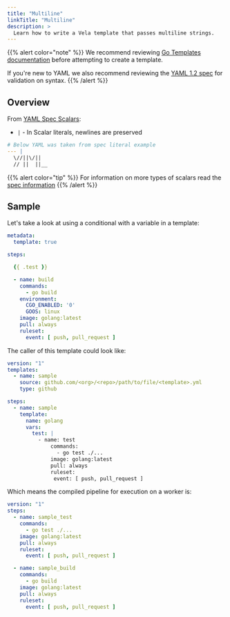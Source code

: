 ```yaml
---
title: "Multiline"
linkTitle: "Multiline"
description: >
  Learn how to write a Vela template that passes multiline strings.
---
```


{{% alert color="note" %}}
We recommend reviewing [Go Templates documentation](https://golang.org/pkg/text/template/) before attempting to create a template.

If you're new to YAML we also recommend reviewing the [YAML 1.2 spec](https://yaml.org/spec/1.2/spec.html) for validation on syntax.
{{% /alert %}}

## Overview

From [YAML Spec Scalars](https://yaml.org/spec/1.2/spec.html):

* `|` - In Scalar literals, newlines are preserved

```yaml
# Below YAML was taken from spec literal example
--- |
  \//||\/||
  // ||  ||__
```

{{% alert color="tip" %}}
For information on more types of scalars read the [spec information](https://yaml.org/spec/1.2/spec.html#id2760844)
{{% /alert %}}

## Sample

Let's take a look at using a conditional with a variable in a template:

```yaml
metadata:
  template: true

steps:

  {{ .test }}

  - name: build
    commands:
      - go build
    environment:
      CGO_ENABLED: '0'
      GOOS: linux
    image: golang:latest
    pull: always
    ruleset:
      event: [ push, pull_request ]
```

The caller of this template could look like:

```yaml
version: "1"
templates:
  - name: sample
    source: github.com/<org>/<repo>/path/to/file/<template>.yml
    type: github

steps:
  - name: sample
    template:  
      name: golang
      vars:
        test: |
          - name: test
              commands:
                - go test ./...
              image: golang:latest
              pull: always
              ruleset:
               event: [ push, pull_request ]
```

Which means the compiled pipeline for execution on a worker is:

```yaml
version: "1"
steps:
  - name: sample_test
    commands:
      - go test ./...
    image: golang:latest
    pull: always
    ruleset:
      event: [ push, pull_request ]

  - name: sample_build
    commands:
      - go build
    image: golang:latest
    pull: always
    ruleset:
      event: [ push, pull_request ]
```
